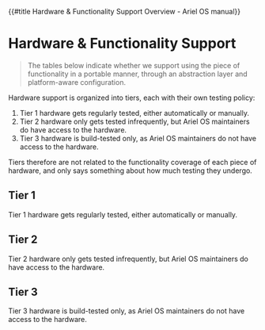 {{#title Hardware & Functionality Support Overview - Ariel OS manual}}

# Hardware & Functionality Support

> The tables below indicate whether we support using the piece of functionality in a portable manner, through an abstraction layer and platform-aware configuration.

Hardware support is organized into tiers, each with their own testing policy:

1. Tier 1 hardware gets regularly tested, either automatically or manually.
2. Tier 2 hardware only gets tested infrequently, but Ariel OS maintainers do have access to the hardware.
3. Tier 3 hardware is build-tested only, as Ariel OS maintainers do not have access to the hardware.

Tiers therefore are not related to the functionality coverage of each piece of hardware, and only says something about how much testing they undergo.

## Tier 1

Tier 1 hardware gets regularly tested, either automatically or manually.

<!-- cmdrun ../../doc/gen_book.rs matrix ../../doc/support_matrix.yml /dev/stdout --tier 1 -->

## Tier 2

Tier 2 hardware only gets tested infrequently, but Ariel OS maintainers do have access to the hardware.

<!-- cmdrun ../../doc/gen_book.rs matrix ../../doc/support_matrix.yml /dev/stdout --tier 2 -->

## Tier 3

Tier 3 hardware is build-tested only, as Ariel OS maintainers do not have access to the hardware.

<!-- cmdrun ../../doc/gen_book.rs matrix ../../doc/support_matrix.yml /dev/stdout --tier 3 -->
